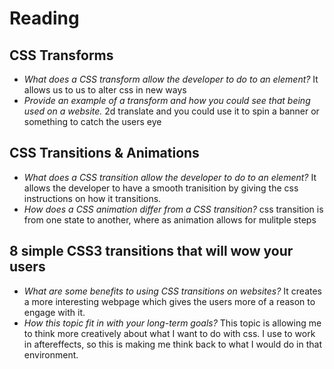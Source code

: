 # Reading
## CSS Transforms

* *What does a CSS transform allow the developer to do to an element?* It allows us to us to alter css in new ways
* *Provide an example of a transform and how you could see that being used on a website.* 2d translate and you could use it to spin a banner or something to catch the users eye

## CSS Transitions & Animations

* *What does a CSS transition allow the developer to do to an element?* It allows the developer to have a smooth tranisition by giving the css instructions on how it transitions. 
* *How does a CSS animation differ from a CSS transition?* css transition is from one state to another, where as animation allows for mulitple steps
## 8 simple CSS3 transitions that will wow your users

* *What are some benefits to using CSS transitions on websites?* It creates a more interesting webpage which gives the users more of a reason to engage with it. 
* *How this topic fit in with your long-term goals?* This topic is allowing me to think more creatively about what I want to do with css. I use to work in aftereffects, so this is making me think back to what I would do in that environment. 

